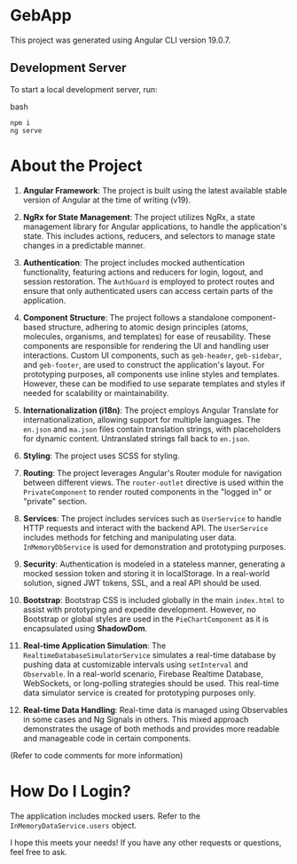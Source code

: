 # GebApp

This project was generated using Angular CLI version 19.0.7.

## Development Server

To start a local development server, run:

bash

```
npm i
ng serve

```

# About the Project

1.  **Angular Framework**: The project is built using the latest available stable version of Angular at the time of writing (v19).
2.  **NgRx for State Management**: The project utilizes NgRx, a state management library for Angular applications, to handle the application's state. This includes actions, reducers, and selectors to manage state changes in a predictable manner.
3.  **Authentication**: The project includes mocked authentication functionality, featuring actions and reducers for login, logout, and session restoration. The `AuthGuard` is employed to protect routes and ensure that only authenticated users can access certain parts of the application.
4.  **Component Structure**: The project follows a standalone component-based structure, adhering to atomic design principles (atoms, molecules, organisms, and templates) for ease of reusability. These components are responsible for rendering the UI and handling user interactions. Custom UI components, such as `geb-header`, `geb-sidebar`, and `geb-footer`, are used to construct the application's layout. For prototyping purposes, all components use inline styles and templates. However, these can be modified to use separate templates and styles if needed for scalability or maintainability.
5.  **Internationalization (i18n)**: The project employs Angular Translate for internationalization, allowing support for multiple languages. The `en.json` and `ma.json` files contain translation strings, with placeholders for dynamic content. Untranslated strings fall back to `en.json`.
6.  **Styling**: The project uses SCSS for styling.
7.  **Routing**: The project leverages Angular's Router module for navigation between different views. The `router-outlet` directive is used within the `PrivateComponent` to render routed components in the "logged in" or "private" section.
8.  **Services**: The project includes services such as `UserService` to handle HTTP requests and interact with the backend API. The `UserService` includes methods for fetching and manipulating user data. `InMemoryDbService` is used for demonstration and prototyping purposes.
9.  **Security**: Authentication is modeled in a stateless manner, generating a mocked session token and storing it in localStorage. In a real-world solution, signed JWT tokens, SSL, and a real API should be used.
10. **Bootstrap**: Bootstrap CSS is included globally in the main `index.html` to assist with prototyping and expedite development. However, no Bootstrap or global styles are used in the `PieChartComponent` as it is encapsulated using **ShadowDom**.

11. **Real-time Application Simulation**: The `RealtimeDatabaseSimulatorService` simulates a real-time database by pushing data at customizable intervals using `setInterval` and `Observable`. In a real-world scenario, Firebase Realtime Database, WebSockets, or long-polling strategies should be used. This real-time data simulator service is created for prototyping purposes only.

12. **Real-time Data Handling**: Real-time data is managed using Observables in some cases and Ng Signals in others. This mixed approach demonstrates the usage of both methods and provides more readable and manageable code in certain components.

(Refer to code comments for more information)

# How Do I Login?

The application includes mocked users. Refer to the `InMemoryDataService.users` object.

I hope this meets your needs! If you have any other requests or questions, feel free to ask.

